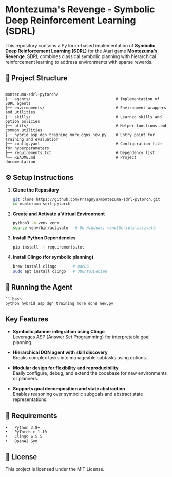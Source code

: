# Montezuma's Revenge - Symbolic Deep Reinforcement Learning (SDRL)

This repository contains a PyTorch-based implementation of **Symbolic Deep Reinforcement Learning (SDRL)** for the Atari game **Montezuma's Revenge**. SDRL combines classical symbolic planning with hierarchical reinforcement learning to address environments with sparse rewards.

## 📁 Project Structure

<code>
montezuma-sdrl-pytorch/
├── agents/                                     # Implementation of SDRL agents
├── environments/                               # Environment wrappers and utilities
├── skills/                                     # Learned skills and option policies
├── utils/                                      # Helper functions and common utilities
├── hybrid_asp_dqn_training_more_dqns_new.py    # Entry point for training and evaluation
├── config.yaml                                 # Configuration file for hyperparameters
├── requirements.txt                            # Dependency list
└── README.md                                   # Project documentation
</code>
</pre>

## ⚙️ Setup Instructions

1. **Clone the Repository**
   ```bash
   git clone https://github.com/Praagnya/montezuma-sdrl-pytorch.git
   cd montezuma-sdrl-pytorch

2.	**Create and Activate a Virtual Environment**
    ```bash
    python3 -m venv venv
    source venv/bin/activate   # On Windows: venv\Scripts\activate

3.	**Install Python Dependencies**
    ```bash
    pip install -r requirements.txt

4.  **Install Clingo (for symbolic planning)**
    ```bash
    brew install clingo       # macOS
    sudo apt install clingo   # Ubuntu/Debian

## 🚀 Running the Agent

    ```bash
    python hybrid_asp_dqn_training_more_dqns_new.py

## Key Features

- **Symbolic planner integration using Clingo**  
  Leverages ASP (Answer Set Programming) for interpretable goal planning.

- **Hierarchical DQN agent with skill discovery**  
  Breaks complex tasks into manageable subtasks using options.

- **Modular design for flexibility and reproducibility**  
  Easily configure, debug, and extend the codebase for new environments or planners.

- **Supports goal decomposition and state abstraction**  
  Enables reasoning over symbolic subgoals and abstract state representations.

## 🧾 Requirements

	•	Python 3.8+
	•	PyTorch ≥ 1.10
	•	Clingo ≥ 5.5
	•	OpenAI Gym

## 📄 License

This project is licensed under the MIT License.


